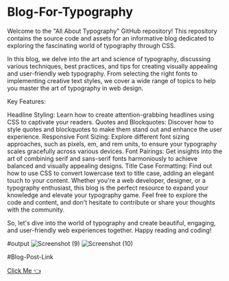 # Blog-For-Typography

Welcome to the "All About Typography" GitHub repository! This repository contains the source code and assets for an informative blog dedicated to exploring the fascinating world of typography through CSS.

In this blog, we delve into the art and science of typography, discussing various techniques, best practices, and tips for creating visually appealing and user-friendly web typography. From selecting the right fonts to implementing creative text styles, we cover a wide range of topics to help you master the art of typography in web design.

Key Features:

Headline Styling: Learn how to create attention-grabbing headlines using CSS to captivate your readers.
Quotes and Blockquotes: Discover how to style quotes and blockquotes to make them stand out and enhance the user experience.
Responsive Font Sizing: Explore different font sizing approaches, such as pixels, em, and rem units, to ensure your typography scales gracefully across various devices.
Font Pairings: Get insights into the art of combining serif and sans-serif fonts harmoniously to achieve balanced and visually appealing designs.
Title Case Formatting: Find out how to use CSS to convert lowercase text to title case, adding an elegant touch to your content.
Whether you're a web developer, designer, or a typography enthusiast, this blog is the perfect resource to expand your knowledge and elevate your typography game. Feel free to explore the code and content, and don't hesitate to contribute or share your thoughts with the community.

So, let's dive into the world of typography and create beautiful, engaging, and user-friendly web experiences together. Happy reading and coding!

#output
![Screenshot (9)](https://github.com/saurabhalagdeve/Blog-For-Typography/assets/127332934/1640ecc0-673c-40e9-95e1-493b325c4bae)
![Screenshot (10)](https://github.com/saurabhalagdeve/Blog-For-Typography/assets/127332934/fb56c42f-7d20-4736-9b2a-0edccd050a9d)

#Blog-Post-Link

[Click Me 👈](https://saurabhalagdeve.github.io/Blog-For-Typography/)
